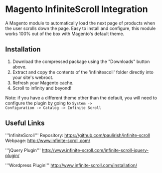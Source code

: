 Magento InfiniteScroll Integration
=====================
A Magento module to automatically load the next page of products when the user scrolls down the page. Easy to install and configure, this module works 100% out of the box with Magento's default theme.

Installation
-----
1. Download the compressed package using the "Downloads" button above.
2. Extract and copy the contents of the 'infinitescoll' folder directly into your site's webroot.
3. Refresh your Magento cache.
4. Scroll to infinity and beyond!

Note: if you have a different theme other than the default, you will need to configure the plugin by going to <code>System -> Configuration -> Catalog -> Infinite Scroll</code>

Useful Links
-----
'''InfiniteScroll'''
Repository: https://github.com/paulirish/infinite-scroll
Webpage: http://www.infinite-scroll.com/

'''jQuery Plugin'''
http://www.infinite-scroll.com/infinite-scroll-jquery-plugin/

'''Wordpress Plugin'''
http://www.infinite-scroll.com/installation/